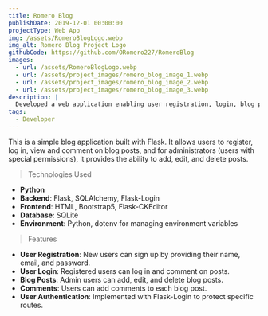```yaml
---
title: Romero Blog
publishDate: 2019-12-01 00:00:00
projectType: Web App
img: /assets/RomeroBlogLogo.webp
img_alt: Romero Blog Project Logo
githubCode: https://github.com/ORomero227/RomeroBlog
images:
  - url: /assets/RomeroBlogLogo.webp
  - url: /assets/project_images/romero_blog_image_1.webp
  - url: /assets/project_images/romero_blog_image_2.webp
  - url: /assets/project_images/romero_blog_image_3.webp
description: |
  Developed a web application enabling user registration, login, blog post management (CRUD operations), and commenting.
tags:
  - Developer
---
```


This is a simple blog application built with Flask. It allows users to register, log in, view and comment on blog posts, and for administrators (users with special permissions), it provides the ability to add, edit, and delete posts.

> Technologies Used

- **Python**
- **Backend**: Flask, SQLAlchemy, Flask-Login
- **Frontend**: HTML, Bootstrap5, Flask-CKEditor
- **Database**: SQLite
- **Environment**: Python, dotenv for managing environment variables

> Features

- **User Registration**: New users can sign up by providing their name, email, and password.
- **User Login**: Registered users can log in and comment on posts.
- **Blog Posts**: Admin users can add, edit, and delete blog posts.
- **Comments**: Users can add comments to each blog post.
- **User Authentication**: Implemented with Flask-Login to protect specific routes.
